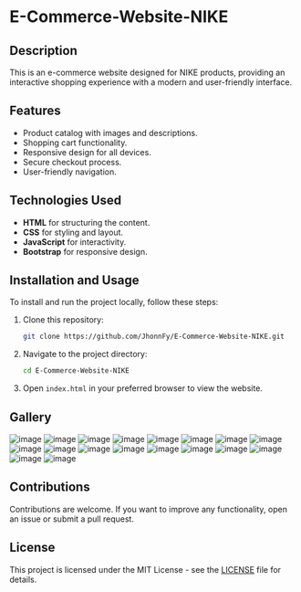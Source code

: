 # E-Commerce-Website-NIKE
## Description
This is an e-commerce website designed for NIKE products, providing an interactive shopping experience with a modern and user-friendly interface.

## Features
- Product catalog with images and descriptions.
- Shopping cart functionality.
- Responsive design for all devices.
- Secure checkout process.
- User-friendly navigation.

## Technologies Used
- **HTML** for structuring the content.
- **CSS** for styling and layout.
- **JavaScript** for interactivity.
- **Bootstrap** for responsive design.

## Installation and Usage
To install and run the project locally, follow these steps:

1. Clone this repository:
    ```bash
    git clone https://github.com/JhonnFy/E-Commerce-Website-NIKE.git
    ```

2. Navigate to the project directory:
    ```bash
    cd E-Commerce-Website-NIKE
    ```

3. Open `index.html` in your preferred browser to view the website.

## Gallery
![image](https://github.com/user-attachments/assets/bf02f127-3951-49fc-9a05-fcc728a5d417)
![image](https://github.com/user-attachments/assets/d9918137-b56d-405c-8c33-1e64595b56d8)
![image](https://github.com/user-attachments/assets/a34664d5-5f00-4641-8a21-8ff6b8d96ed5)
![image](https://github.com/user-attachments/assets/972e0722-c749-49e2-b17b-5e4dd04bf920)
![image](https://github.com/user-attachments/assets/29c5ca9c-d999-4890-9961-c2fb81a0cdc2)
![image](https://github.com/user-attachments/assets/142e3bae-9cb8-4344-99e8-fc72aabadbb8)
![image](https://github.com/user-attachments/assets/088eff82-7b1a-42c6-86e2-cdd385477d32)
![image](https://github.com/user-attachments/assets/1629d56f-8412-4f79-aa05-a3304d57e660)
![image](https://github.com/user-attachments/assets/01f0cc62-25b7-45af-b6e5-aec82259cb9b)
![image](https://github.com/user-attachments/assets/dcc11272-2584-4e75-89b6-bf6aba2e7293)
![image](https://github.com/user-attachments/assets/9e7293c1-d1b7-42cf-8dc7-83c1c172f58b)
![image](https://github.com/user-attachments/assets/bb199510-42b1-4a79-a0ba-a04ceed06355)
![image](https://github.com/user-attachments/assets/740f93cb-d158-49ba-bc3f-72b1d5674eab)
![image](https://github.com/user-attachments/assets/8f5d1af2-9dad-4863-9c19-5c97f2ddbe50)
![image](https://github.com/user-attachments/assets/9929fe5b-900e-45f9-861b-91a4ade33929)
![image](https://github.com/user-attachments/assets/6270bb04-7955-407a-9f9a-ebedb744993e)
![image](https://github.com/user-attachments/assets/c90b1c57-e73b-41d2-997b-dee41d92807d)
![image](https://github.com/user-attachments/assets/7784b028-cb95-4d83-84ae-4fdb293407cd)

## Contributions
Contributions are welcome. If you want to improve any functionality, open an issue or submit a pull request.

## License
This project is licensed under the MIT License - see the [LICENSE](LICENSE) file for details.
